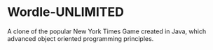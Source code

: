 # Wordle-UNLIMITED
A clone of the popular New York Times Game created in Java, which advanced object oriented programming principles.
